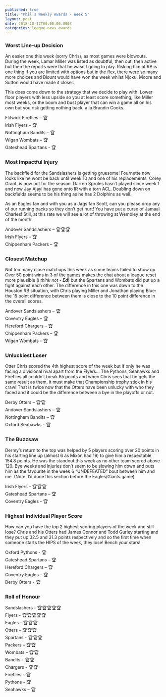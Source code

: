```yaml
---
published: true
title: "Phil's Weekly Awards - Week 5"
layout: post
date: 2018-10-12T00:00:00.000Z
categories: league-news awards
---
```


### Worst Line-up Decision  

An easier one this week (sorry Chris), as most games were blowouts. During the week, Lamar Miller was listed as doubtful, then out, then active but then the reports were that he wasn’t going to play. Risking him at RB is one thing if you are limited with options but in the flex, there were so many more choices and Blount would have won the week whilst Njoku, Moore and Sutton would have made it closer.

This does come down to the strategy that we decide to play with. Lower floor players with less upside so you at least score something, like Miller most weeks, or the boom and bust player that can win a game all on his own but you risk getting nothing back, a la Brandin Cooks.

Flitwick Fireflies – 🏆  
Irish Flyers – 🏆  
Nottingham Bandits – 🏆  
Wigan Wombats – 🏆  
Gateshead Spartans - 🏆  

### Most Impactful Injury 

The backfield for the Sandslashers is getting gruesome! Fournette now looks like he wont be back until week 10 and one of his replacements, Corey Grant, is now out for the season. Darren Sproles hasn’t played since week 1 and now Jay Ajayi has gone onto IR with a torn ACL. Doubling down on backfields seems to be his thing as he has 2 Dolphins as well.

As an Eagles fan and with you as a Jags fan Scott, can you please drop any of our running backs so they don’t get hurt! You have put a curse of Jamaal Charles! Still, at this rate we will see a lot of throwing at Wembley at the end of the month!

Andover Sandslashers – 🏆🏆🏆  
Irish Flyers – 🏆  
Chippenham Packers – 🏆  

### Closest Matchup 

Not too many close matchups this week as some teams failed to show up. Over 50 point wins in 3 of the games makes the chat about a league reset more plausible (*I think not - **Ed***) but the Spartans and Wombats did put up a fight against each other. The difference in this one was down to the Houston RB situation, with Chris playing Miller and Jonathan playing Blue: the 15 point difference between them is close to the 10 point difference in the overall scores.

Andover Sandslashers – 🏆  
Coventry Eagles – 🏆  
Hereford Chargers – 🏆  
Chippenham Packers – 🏆  
Wigan Wombats - 🏆  

### Unluckiest Loser 

Otter Chris scored the 4th highest score of the week but if only he was facing a divisional rival apart from the Flyers... The Pythons, Seahawks and Fireflies all couldn’t break 65 points and when Chris sees that he gets the same result as them, it must make that Championship trophy stick in his craw! That is twice now that the Otters have been unlucky with who they faced and it could be the difference between a bye in the playoffs or not.

Derby Otters – 🏆🏆  
Andover Sandslashers – 🏆  
Nottingham Bandits – 🏆  
Oxford Seahawks - 🏆  

### The Buzzsaw

Dermy’s return to the top was helped by 5 players scoring over 20 points in his starting line up (almost 6 as Mixon had 19) to give him a respectable 154.8 points. He was the standout this week as no other team scored above 120. Bye weeks and injuries don’t seem to be slowing him down and puts him as the favourite in the week 6 “UNDEFEATED” bout between him and me.
(Note: I’d done this section before the Eagles/Giants game)

Irish Flyers – 🏆🏆🏆  
Gateshead Spartans – 🏆  
Coventry Eagles - 🏆 

### Highest Individual Player Score

How can you have the top 2 highest scoring players of the week and still lose? Chris and his Otters had James Connor and Todd Gurley starting and they put up 32.5 and 31.3 points respectively and so the first time when someone starts the HIPS of the week, they lose! Bench your stars! 

Oxford Pythons - 🏆  
Gateshead Spartans – 🏆  
Hereford Chargers – 🏆  
Coventry Eagles – 🏆  
Derby Otters - 🏆  

### Roll of Honour 

Sandslashers - 🏆🏆🏆🏆🏆   
Flyers - 🏆🏆🏆🏆🏆  
Eagles - 🏆🏆🏆  
Otters – 🏆🏆🏆  
Spartans - 🏆🏆🏆  
Packers – 🏆🏆  
Wombats – 🏆🏆  
Bandits - 🏆🏆   
Chargers - 🏆🏆  
Fireflies - 🏆  
Pythons - 🏆  
Seahawks – 🏆  